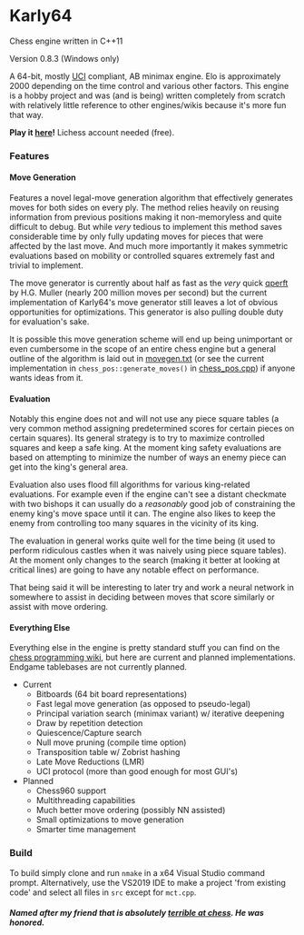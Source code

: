 # Karly64 
Chess engine written in C++11

Version 0.8.3 (Windows only)

A 64-bit, mostly [UCI](http://wbec-ridderkerk.nl/html/UCIProtocol.html) compliant, AB minimax engine. Elo is approximately 2000 depending on the time control and various other factors. This engine is a hobby project and was (and is being) written completely from scratch with relatively little reference to other engines/wikis because it's more fun that way.

**Play it [here](https://lichess.org/@/karly64)!** Lichess account needed (free).

### Features

#### Move Generation
Features a novel legal-move generation algorithm that effectively generates moves for both sides on every ply. The method relies heavily on reusing information from previous positions making it non-memoryless and quite difficult to debug. But while *very* tedious to implement this method saves considerable time by only fully updating moves for pieces that were affected by the last move. And much more importantly it makes symmetric evaluations based on mobility or controlled squares extremely fast and trivial to implement.

The move generator is currently about half as fast as the *very* quick [qperft](https://home.hccnet.nl/h.g.muller/perft.c) by H.G. Muller (nearly 200 million moves per second) but the current implementation of Karly64's move generator still leaves a lot of obvious opportunities for optimizations. This generator is also pulling double duty for evaluation's sake.

It is possible this move generation scheme will end up being unimportant or even cumbersome in the scope of an entire chess engine but a general outline of the algorithm is laid out in [movegen.txt](./movegen.txt) (or see the current implementation in `chess_pos::generate_moves()` in [chess_pos.cpp](./src/chess_pos.cpp)) if anyone wants ideas from it.

#### Evaluation
Notably this engine does not and will not use any piece square tables (a very common method assigning predetermined scores for certain pieces on certain squares). Its general strategy is to try to maximize controlled squares and keep a safe king. At the moment king safety evaluations are based on attempting to minimize the number of ways an enemy piece can get into the king's general area.

Evaluation also uses flood fill algorithms for various king-related evaluations. For example even if the engine can't see a distant checkmate with two bishops it can usually do a *reasonably* good job of constraining the enemy king's move space until it can. The engine also likes to keep the enemy from controlling too many squares in the vicinity of its king. 

The evaluation in general works quite well for the time being (it used to perform ridiculous castles when it was naively using piece square tables). At the moment only changes to the search (making it better at looking at critical lines) are going to have any notable effect on performance.

That being said it will be interesting to later try and work a neural network in somewhere to assist in deciding between moves that score similarly or assist with move ordering.
#### Everything Else
Everything else in the engine is pretty standard stuff you can find on the [chess programming wiki](https://www.chessprogramming.org/Main_Page), but here are current and planned implementations. Endgame tablebases are not currently planned.
  - Current
    - Bitboards (64 bit board representations)
    - Fast legal move generation (as opposed to pseudo-legal)
    - Principal variation search (minimax variant) w/ iterative deepening
    - Draw by repetition detection
    - Quiescence/Capture search
    - Null move pruning (compile time option)
    - Transposition table w/ Zobrist hashing
    - Late Move Reductions (LMR)
    - UCI protocol (more than good enough for most GUI's)
  - Planned
    - Chess960 support
    - Multithreading capabilities
    - Much better move ordering (possibly NN assisted)
    - Small optimizations to move generation
    - Smarter time management
    
 ### Build
 To build simply clone and run `nmake` in a x64 Visual Studio command prompt. 
 Alternatively, use the VS2019 IDE to make a project 'from existing code' and select all files in `src` except for `mct.cpp`.
   
 ##### Named after my friend that is absolutely [terrible at chess](https://lichess.org/@/heatner). He was honored.
